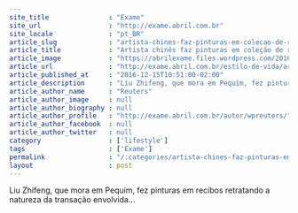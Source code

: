 ```yaml
---
site_title               : "Exame"
site_url                 : "http://exame.abril.com.br"
site_locale              : "pt_BR"
article_slug             : "artista-chines-faz-pinturas-em-colecao-de-recibos"
article_title            : "Artista chinês faz pinturas em coleção de recibos"
article_image            : "https://abrilexame.files.wordpress.com/2016/12/arte-recibo.jpg?quality=70&strip=all&w=680"
article_url              : "http://exame.abril.com.br/estilo-de-vida/artista-chines-reflete-sobre-cotidiano-em-colecao-de-recibos/"
article_published_at     : "2016-12-15T10:51:00-02:00"
article_description      : "Liu Zhifeng, que mora em Pequim, fez pinturas em recibos retratando a natureza da transação envolvida..."
article_author_name      : "Reuters"
article_author_image     : null
article_author_biography : null
article_author_profile   : "http://exame.abril.com.br/autor/wpreuters/"
article_author_facebook  : null
article_author_twitter   : null
category                 : ['lifestyle']
tags                     : ['Exame']
permalink                : "/:categories/artista-chines-faz-pinturas-em-colecao-de-recibos/"
layout                   : post
---
```


Liu Zhifeng, que mora em Pequim, fez pinturas em recibos retratando a natureza da transação envolvida...
